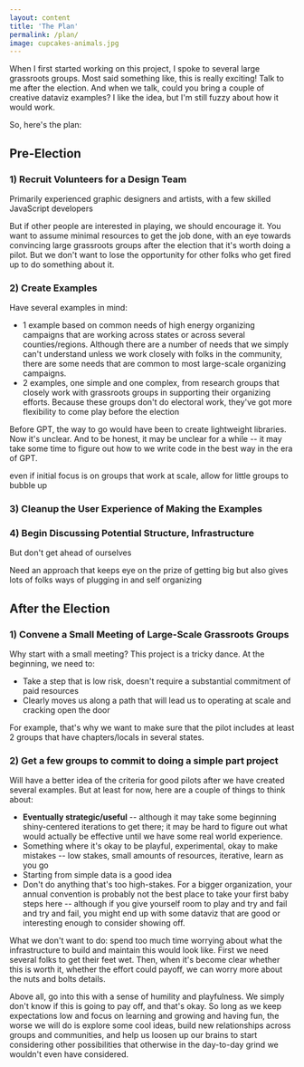 ```yaml
---
layout: content
title: 'The Plan'
permalink: /plan/
image: cupcakes-animals.jpg
---
```


When I first started working on this project, I spoke to several large grassroots groups. Most said something like, this is really exciting! Talk to me after the election. And when we talk, could you bring a couple of creative dataviz examples? I like the idea, but I'm still fuzzy about how it would work.

So, here's the plan:

## Pre-Election

### 1) Recruit Volunteers for a Design Team

Primarily experienced graphic designers and artists, with a few skilled JavaScript developers

But if other people are interested in playing, we should encourage it. You want to assume minimal resources to get the job done, with an eye towards convincing large grassroots groups after the election that it's worth doing a pilot. But we don't want to lose the opportunity for other folks who get fired up to do something about it.


### 2) Create Examples


Have several examples in mind:
- 1 example based on common needs of high energy organizing campaigns that are working across states or across several counties/regions. Although there are a number of needs that we simply can't understand unless we work closely with folks in the community, there are some needs that are common to most large-scale organizing campaigns.
- 2 examples, one simple and one complex, from research groups that closely work with grassroots groups in supporting their organizing efforts. Because these groups don't do electoral work, they've got more flexibility to come play before the election


Before GPT, the way to go would have been to create lightweight libraries. Now it's unclear. And to be honest, it may be unclear for a while -- it may take some time to figure out how to we write code in the best way in the era of GPT.




even if initial focus is on groups that work at scale, allow for little groups to bubble up



### 3) Cleanup the User Experience of Making the Examples


### 4) Begin Discussing Potential Structure, Infrastructure

But don't get ahead of ourselves

Need an approach that keeps eye on the prize of getting big but also gives lots of folks ways of plugging in and self organizing

## After the Election


### 1) Convene a Small Meeting of Large-Scale Grassroots Groups

Why start with a small meeting? This project is a tricky dance. At the beginning, we need to:
- Take a step that is low risk, doesn't require a substantial commitment of paid resources
- Clearly moves us along a path that will lead us to operating at scale and cracking open the door

For example, that's why we want to make sure that the pilot includes at least 2 groups that have chapters/locals in several states.

### 2) Get a few groups to commit to doing a simple part project

Will have a better idea of the criteria for good pilots after we have created several examples. But at least for now, here are a couple of things to think about:
- __Eventually strategic/useful__ -- although it may take some beginning shiny-centered iterations to get there; it may be hard to figure out what would actually be effective until we have some real world experience.
- Something where it's okay to be playful, experimental, okay to make mistakes -- low stakes, small amounts of resources, iterative, learn as you go
- Starting from simple data is a good idea
- Don't do anything that's too high-stakes. For a bigger organization, your annual convention is probably not the best place to take your first baby steps here -- although if you give yourself room to play and try and fail and try and fail, you might end up with some dataviz that are good or interesting enough to consider showing off.


What we don't want to do: spend too much time worrying about what the infrastructure to build and maintain this would look like. First we need several folks to get their feet wet. Then, when it's become clear whether this is worth it, whether the effort could payoff, we can worry more about the nuts and bolts details.

Above all, go into this with a sense of humility and playfulness. We simply don't know if this is going to pay off, and that's okay. So long as we keep expectations low and focus on learning and growing and having fun, the worse we will do is explore some cool ideas, build new relationships across groups and communities, and help us loosen up our brains to start considering other possibilities that otherwise in the day-to-day grind we wouldn't even have considered.
